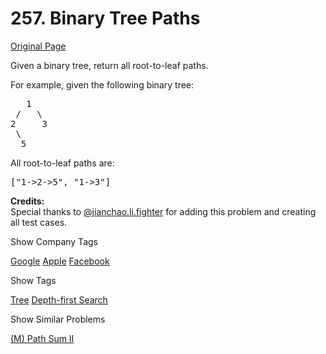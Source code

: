 # 257. Binary Tree Paths

[Original Page](https://leetcode.com/problems/binary-tree-paths/)

Given a binary tree, return all root-to-leaf paths.

For example, given the following binary tree:

<pre>   1
 /   \
2     3
 \
  5
</pre>

All root-to-leaf paths are:

<pre>["1->2->5", "1->3"]</pre>

**Credits:**  
Special thanks to [@jianchao.li.fighter](https://leetcode.com/discuss/user/jianchao.li.fighter) for adding this problem and creating all test cases.

<div>

<div id="company_tags" class="btn btn-xs btn-warning">Show Company Tags</div>

<span class="hidebutton">[Google](/company/google/) [Apple](/company/apple/) [Facebook](/company/facebook/)</span></div>

<div>

<div id="tags" class="btn btn-xs btn-warning">Show Tags</div>

<span class="hidebutton">[Tree](/tag/tree/) [Depth-first Search](/tag/depth-first-search/)</span></div>

<div>

<div id="similar" class="btn btn-xs btn-warning">Show Similar Problems</div>

<span class="hidebutton">[(M) Path Sum II](/problems/path-sum-ii/)</span></div>